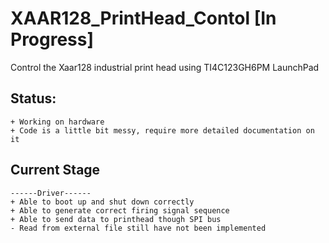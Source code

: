 # XAAR128_PrintHead_Contol [In Progress]
Control the Xaar128 industrial print head using TI4C123GH6PM LaunchPad

## Status:
    + Working on hardware
    + Code is a little bit messy, require more detailed documentation on it
## Current Stage
    ------Driver------
    + Able to boot up and shut down correctly
    + Able to generate correct firing signal sequence
    + Able to send data to printhead though SPI bus
    - Read from external file still have not been implemented
